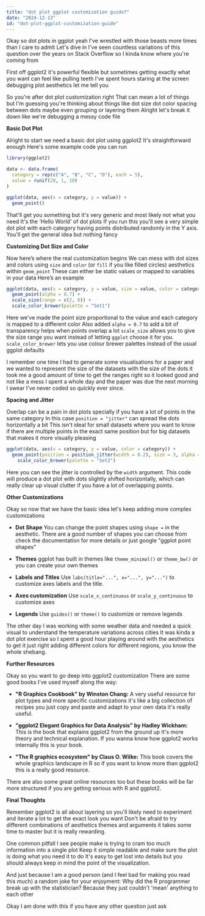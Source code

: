 ```yaml
---
title: "dot plot ggplot customization guide?"
date: "2024-12-13"
id: "dot-plot-ggplot-customization-guide"
---
```


Okay so dot plots in ggplot yeah I've wrestled with those beasts more times than I care to admit Let's dive in I've seen countless variations of this question over the years on Stack Overflow so I kinda know where you're coming from

First off ggplot2 it's powerful flexible but sometimes getting exactly what you want can feel like pulling teeth I've spent hours staring at the screen debugging plot aesthetics let me tell you

So you're after dot plot customization right That can mean a lot of things but I'm guessing you're thinking about things like dot size dot color spacing between dots maybe even grouping or layering them Alright let's break it down like we're debugging a messy code file

**Basic Dot Plot**

Alright to start we need a basic dot plot using ggplot2 It's straightforward enough Here's some example code you can run

```r
library(ggplot2)

data <- data.frame(
  category = rep(c("A", "B", "C", "D"), each = 5),
  value = runif(20, 1, 10)
)

ggplot(data, aes(x = category, y = value)) +
  geom_point()
```

That'll get you something but it's very generic and most likely not what you need It's the 'Hello World' of dot plots If you run this you'll see a very simple dot plot with each category having points distributed randomly in the Y axis. You'll get the general idea but nothing fancy

**Customizing Dot Size and Color**

Now here’s where the real customization begins We can mess with dot sizes and colors using `size` and `color` (or `fill` if you like filled circles) aesthetics within `geom_point` These can either be static values or mapped to variables in your data Here’s an example

```r
ggplot(data, aes(x = category, y = value, size = value, color = category)) +
  geom_point(alpha = 0.7) +
  scale_size(range = c(2, 8)) +
  scale_color_brewer(palette = "Set1")
```

Here we've made the point size proportional to the value and each category is mapped to a different color Also added `alpha = 0.7` to add a bit of transparency helps when points overlap a lot `scale_size` allows you to give the size range you want instead of letting `ggplot` choose it for you.  `scale_color_brewer` lets you use colour brewer palettes instead of the usual ggplot defaults

I remember one time I had to generate some visualisations for a paper and we wanted to represent the size of the datasets with the size of the dots it took me a good amount of time to get the ranges right so it looked good and not like a mess I spent a whole day and the paper was due the next morning I swear I've never coded so quickly ever since.

**Spacing and Jitter**

Overlap can be a pain in dot plots specially if you have a lot of points in the same category In this case `position = "jitter"` can spread the dots horizontally a bit This isn't ideal for small datasets where you want to know if there are multiple points in the exact same position but for big datasets that makes it more visually pleasing

```r
ggplot(data, aes(x = category, y = value, color = category)) +
  geom_point(position = position_jitter(width = 0.2), size = 3, alpha = 0.7) +
    scale_color_brewer(palette = "Set2")
```

Here you can see the jitter is controlled by the `width` argument.  This code will produce a dot plot with dots slightly shifted horizontally, which can really clear up visual clutter if you have a lot of overlapping points.

**Other Customizations**

Okay so now that we have the basic idea let's keep adding more complex customizations

*   **Dot Shape** You can change the point shapes using `shape =` in the aesthetic.  There are a good number of shapes you can choose from check the documentation for more details or just google "ggplot point shapes"

*   **Themes** ggplot has built in themes like `theme_minimal()` or `theme_bw()` or you can create your own themes

*   **Labels and Titles** Use `labs(title="...", x="...", y="...")` to customize axes labels and the title.

*   **Axes customization** Use `scale_x_continuous` or `scale_y_continuous` to customize axes

*   **Legends** Use `guides()` or `theme()` to customize or remove legends

The other day I was working with some weather data and needed a quick visual to understand the temperature variations across cities It was kinda a dot plot exercise so I spent a good hour playing around with the aesthetics to get it just right adding different colors for different regions, you know the whole shebang.

**Further Resources**

Okay so you want to go deep into ggplot2 customization There are some good books I've used myself along the way:

*   **"R Graphics Cookbook" by Winston Chang:** A very useful resource for plot types and more specific customizations it's like a big collection of recipes you just copy and paste and adapt to your own data it's really useful.

*   **"ggplot2 Elegant Graphics for Data Analysis" by Hadley Wickham:** This is the book that explains ggplot2 from the ground up It's more theory and technical explanation. If you wanna know how ggplot2 works internally this is your book.

*   **"The R graphics ecosystem" by Claus O. Wilke:** This book covers the whole graphics landscape in R so if you want to know more than ggplot2 this is a really good resource.

There are also some great online resources too but these books will be far more structured if you are getting serious with R and ggplot2.

**Final Thoughts**

Remember ggplot2 is all about layering so you'll likely need to experiment and iterate a lot to get the exact look you want Don't be afraid to try different combinations of aesthetics themes and arguments it takes some time to master but it is really rewarding.

One common pitfall I see people make is trying to cram too much information into a single plot Keep it simple readable and make sure the plot is doing what you need it to do It's easy to get lost into details but you should always keep in mind the point of the visualization.

And just because I am a good person (and I feel bad for making you read this much) a random joke for your enjoyment: Why did the R programmer break up with the statistician? Because they just couldn't 'mean' anything to each other

Okay I am done with this if you have any other question just ask
